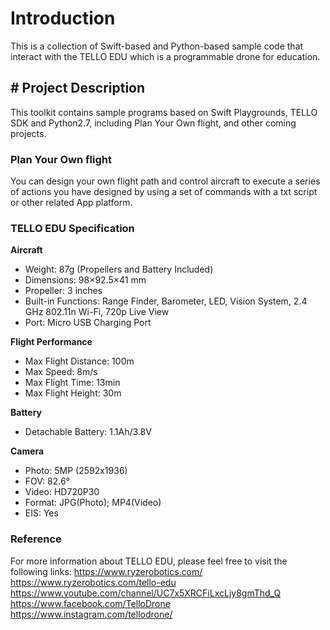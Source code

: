 # **Introduction**
This is a collection of Swift-based and Python-based sample code that interact with the TELLO EDU which is a programmable drone for education. 

## # Project Description
This toolkit contains sample programs based on Swift Playgrounds, TELLO SDK and Python2.7, including Plan Your Own flight, and other coming projects. 

### Plan Your Own flight
You can design your own flight path and control aircraft to execute a series of actions you have designed by using a set of commands with a txt script or other related App platform. 

### TELLO EDU Specification
**Aircraft**
- Weight: 87g (Propellers and Battery Included)
- Dimensions: 98×92.5×41 mm
- Propeller: 3 inches
- Built-in Functions: Range Finder, Barometer, LED, Vision System, 2.4 GHz 802.11n Wi-Fi, 720p Live View
- Port: Micro USB Charging Port

**Flight Performance**
- Max Flight Distance: 100m
- Max Speed: 8m/s
- Max Flight Time: 13min
- Max Flight Height: 30m

**Battery**
- Detachable Battery: 1.1Ah/3.8V

**Camera**
- Photo: 5MP (2592x1936)
- FOV: 82.6°
- Video: HD720P30
- Format: JPG(Photo); MP4(Video)
- EIS: Yes

### Reference
For more information about TELLO EDU, please feel free to visit the following links:
https://www.ryzerobotics.com/
https://www.ryzerobotics.com/tello-edu
https://www.youtube.com/channel/UC7x5XRCFiLxcLjy8gmThd_Q
https://www.facebook.com/TelloDrone
https://www.instagram.com/tellodrone/

